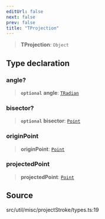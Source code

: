 ```yaml
---
editUrl: false
next: false
prev: false
title: "TProjection"
---
```


> **TProjection**: `Object`

## Type declaration

### angle?

> **`optional`** **angle**: [`TRadian`](../../../type-aliases/TRadian.md)

### bisector?

> **`optional`** **bisector**: [`Point`](../../../classes/Point.md)

### originPoint

> **originPoint**: [`Point`](../../../classes/Point.md)

### projectedPoint

> **projectedPoint**: [`Point`](../../../classes/Point.md)

## Source

src/util/misc/projectStroke/types.ts:19
